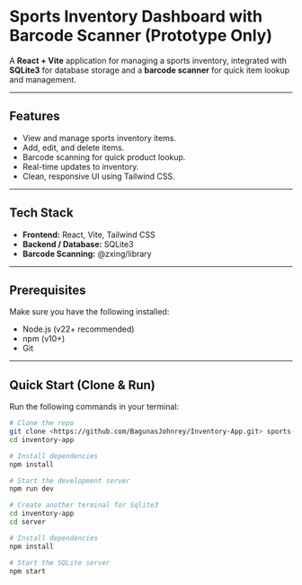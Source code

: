# Sports Inventory Dashboard with Barcode Scanner (Prototype Only)

A **React + Vite** application for managing a sports inventory, integrated with **SQLite3** for database storage and a **barcode scanner** for quick item lookup and management.

---

## Features

- View and manage sports inventory items.
- Add, edit, and delete items.
- Barcode scanning for quick product lookup.
- Real-time updates to inventory.
- Clean, responsive UI using Tailwind CSS.

---

## Tech Stack

- **Frontend:** React, Vite, Tailwind CSS
- **Backend / Database:** SQLite3
- **Barcode Scanning:** @zxing/library

---

## Prerequisites

Make sure you have the following installed:

- Node.js (v22+ recommended)
- npm (v10+)
- Git

---

## Quick Start (Clone & Run)

Run the following commands in your terminal:

```bash
# Clone the repo
git clone <https://github.com/BagunasJohnrey/Inventory-App.git> sports-inventory
cd inventory-app

# Install dependencies
npm install

# Start the development server
npm run dev 

# Create another terminal for Sqlite3
cd inventory-app
cd server

# Install dependencies
npm install

# Start the SQLite server
npm start


